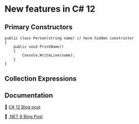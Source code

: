 # New features in C# 12

## Primary Constructors

```
public class Person(string name) // here hidden constructor
{
    public void PrintName()
    {
        Console.WriteLine(name);
    }
}
```


## Collection Expressions

## Documentation

:link: [C# 12 Blog post](https://devblogs.microsoft.com/dotnet/announcing-csharp-12/)

:link: [.NET 8 Blog Post](https://devblogs.microsoft.com/dotnet/announcing-dotnet-8/)
